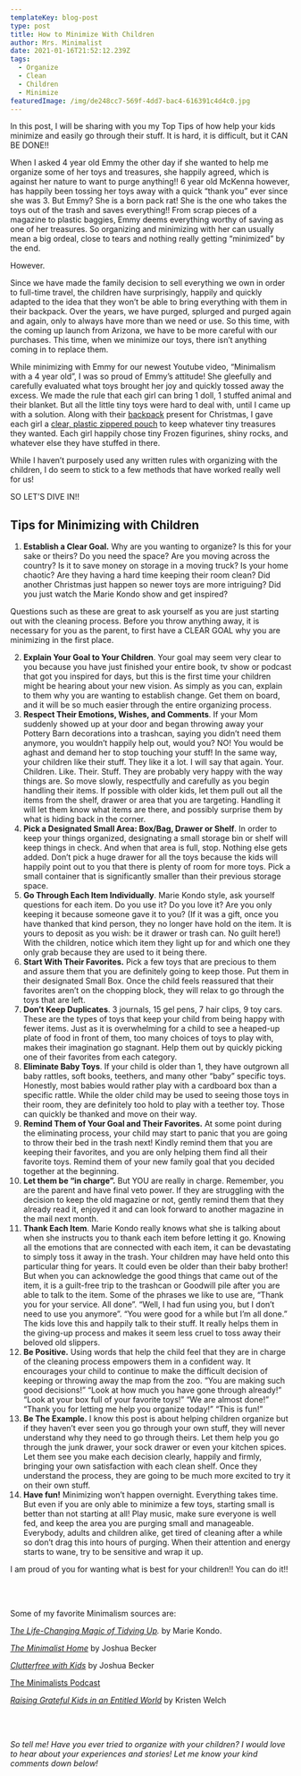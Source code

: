 ```yaml
---
templateKey: blog-post
type: post
title: How to Minimize With Children
author: Mrs. Minimalist
date: 2021-01-16T21:52:12.239Z
tags:
  - Organize
  - Clean
  - Children
  - Minimize
featuredImage: /img/de248cc7-569f-4dd7-bac4-616391c4d4c0.jpg
---
```



In this post, I will be sharing with you my Top Tips of how help your kids minimize and easily go through their stuff. It is hard, it is difficult, but it CAN BE DONE!!



When I asked 4 year old Emmy the other day if she wanted to help me organize some of her toys and treasures, she happily agreed, which is against her nature to want to purge anything!! 6 year old McKenna however, has happily been tossing her toys away with a quick “thank you” ever since she was 3. But Emmy? She is a born pack rat! She is the one who takes the toys out of the trash and saves everything!! From scrap pieces of a magazine to plastic baggies, Emmy deems everything worthy of saving as one of her treasures. So organizing and minimizing with her can usually mean a big ordeal, close to tears and nothing really getting “minimized” by the end.

However.



Since we have made the family decision to sell everything we own in order to full-time travel, the children have surprisingly, happily and quickly adapted to the idea that they won’t be able to bring everything with them in their backpack. Over the years, we have purged, splurged and purged again and again, only to always have more than we need or use. So this time, with the coming up launch from Arizona, we have to be more careful with our purchases. This time, when we minimize our toys, there isn’t anything coming in to replace them.



While minimizing with Emmy for our newest Youtube video, “Minimalism with a 4 year old”, I was so proud of Emmy’s attitude! She gleefully and carefully evaluated what toys brought her joy and quickly tossed away the excess. We made the rule that each girl can bring 1 doll, 1 stuffed animal and their blanket. But all the little tiny toys were hard to deal with, until I came up with a solution. Along with their [backpack](https://amzn.to/2LZXkE5) present for Christmas, I gave each girl a [clear, plastic zippered pouch](https://amzn.to/3qrB31c) to keep whatever tiny treasures they wanted. Each girl happily chose tiny Frozen figurines, shiny rocks, and whatever else they have stuffed in there.



While I haven’t purposely used any written rules with organizing with the children, I do seem to stick to a few methods that have worked really well for us!



SO LET’S DIVE IN!!



## Tips for Minimizing with Children



1. **Establish a Clear Goal.** Why are you wanting to organize? Is this for your sake or theirs? Do you need the space? Are you moving across the country? Is it to save money on storage in a moving truck? Is your home chaotic? Are they having a hard time keeping their room clean? Did another Christmas just happen so newer toys are more intriguing? Did you just watch the Marie Kondo show and get inspired?



Questions such as these are great to ask yourself as you are just starting out with the cleaning process. Before you throw anything away, it is necessary for you as the parent, to first have a CLEAR GOAL why you are minimizing in the first place.

2. **Explain Your Goal to Your Children**. Your goal may seem very clear to you because you have just finished your entire book, tv show or podcast that got you inspired for days, but this is the first time your children might be hearing about your new vision. As simply as you can, explain to them why you are wanting to establish change. Get them on board, and it will be so much easier through the entire organizing process.
3. **Respect Their Emotions, Wishes, and Comments**. If your Mom suddenly showed up at your door and began throwing away your Pottery Barn decorations into a trashcan, saying you didn’t need them anymore, you wouldn’t happily help out, would you? NO! You would be aghast and demand her to stop touching your stuff! In the same way, your children like their stuff. They like it a lot. I will say that again. Your. Children. Like. Their. Stuff. They are probably very happy with the way things are. So move slowly, respectfully and carefully as you begin handling their items. If possible with older kids, let them pull out all the items from the shelf, drawer or area that you are targeting. Handling it will let them know what items are there, and possibly surprise them by what is hiding back in the corner.
4. **Pick a Designated Small Area: Box/Bag, Drawer or Shelf**. In order to keep your things organized, designating a small storage bin or shelf will keep things in check. And when that area is full, stop. Nothing else gets added. Don’t pick a huge drawer for all the toys because the kids will happily point out to you that there is plenty of room for more toys. Pick a small container that is significantly smaller than their previous storage space.
5. **Go Through Each Item Individually**. Marie Kondo style, ask yourself questions for each item. Do you use it? Do you love it? Are you only keeping it because someone gave it to you? (If it was a gift, once you have thanked that kind person, they no longer have hold on the item. It is yours to deposit as you wish: be it drawer or trash can. No guilt here!) With the children, notice which item they light up for and which one they only grab because they are used to it being there.
6. **Start With Their Favorites.** Pick a few toys that are precious to them and assure them that you are definitely going to keep those. Put them in their designated Small Box. Once the child feels reassured that their favorites aren’t on the chopping block, they will relax to go through the toys that are left.
7. **Don’t Keep Duplicates**. 3 journals, 15 gel pens, 7 hair clips, 9 toy cars. These are the types of toys that keep your child from being happy with fewer items. Just as it is overwhelming for a child to see a heaped-up plate of food in front of them, too many choices of toys to play with, makes their imagination go stagnant. Help them out by quickly picking one of their favorites from each category.
8. **Eliminate Baby Toys**. If your child is older than 1, they have outgrown all baby rattles, soft books, teethers, and many other “baby” specific toys. Honestly, most babies would rather play with a cardboard box than a specific rattle. While the older child may be used to seeing those toys in their room, they are definitely too hold to play with a teether toy. Those can quickly be thanked and move on their way.
9. **Remind Them of Your Goal and Their Favorites.** At some point during the eliminating process, your child may start to panic that you are going to throw their bed in the trash next! Kindly remind them that you are keeping their favorites, and you are only helping them find all their favorite toys. Remind them of your new family goal that you decided together at the beginning.
10. **Let them be “in charge”.** But YOU are really in charge. Remember, you are the parent and have final veto power. If they are struggling with the decision to keep the old magazine or not, gently remind them that they already read it, enjoyed it and can look forward to another magazine in the mail next month.
11. **Thank Each Item**. Marie Kondo really knows what she is talking about when she instructs you to thank each item before letting it go. Knowing all the emotions that are connected with each item, it can be devastating to simply toss it away in the trash. Your children may have held onto this particular thing for years. It could even be older than their baby brother! But when you can acknowledge the good things that came out of the item, it is a guilt-free trip to the trashcan or Goodwill pile after you are able to talk to the item. Some of the phrases we like to use are, “Thank you for your service. All done”. “Well, I had fun using you, but I don’t need to use you anymore”. “You were good for a while but I’m all done.” The kids love this and happily talk to their stuff. It really helps them in the giving-up process and makes it seem less cruel to toss away their beloved old slippers.
12. **Be Positive.** Using words that help the child feel that they are in charge of the cleaning process empowers them in a confident way. It encourages your child to continue to make the difficult decision of keeping or throwing away the map from the zoo. “You are making such good decisions!” “Look at how much you have gone through already!” “Look at your box full of your favorite toys!” “We are almost done!” “Thank you for letting me help you organize today!” “This is fun!”
13. **Be The Example.** I know this post is about helping children organize but if they haven’t ever seen you go through your own stuff, they will never understand why they need to go through theirs. Let them help you go through the junk drawer, your sock drawer or even your kitchen spices. Let them see you make each decision clearly, happily and firmly, bringing your own satisfaction with each clean shelf. Once they understand the process, they are going to be much more excited to try it on their own stuff.
14. **Have fun!** Minimizing won’t happen overnight. Everything takes time. But even if you are only able to minimize a few toys, starting small is better than not starting at all! Play music, make sure everyone is well fed, and keep the area you are purging small and manageable. Everybody, adults and children alike, get tired of cleaning after a while so don’t drag this into hours of purging. When their attention and energy starts to wane, try to be sensitive and wrap it up.

I am proud of you for wanting what is best for your children!! You can do it!!

<br/> <br/> 

Some of my favorite Minimalism sources are:

[T*he Life-Changing Magic of Tidying Up*](https://amzn.to/2LCc3W0)*.*  by Marie Kondo.

*[The Minimalist Home](https://amzn.to/38QdmJN)* by [](https://amzn.to/38QdmJN)Joshua Becker

*[Clutterfree with Kids](https://amzn.to/3nSsP08)* by Joshua Becker 

[The Minimalists Podcast](https://www.theminimalists.com/podcast/)

*[Raising Grateful Kids in an Entitled World](https://amzn.to/35JjXnq)* by Kristen Welch

 <br/> <br/> 

*So tell me!  Have you ever tried to organize with your children?  I would love to hear about your experiences and stories!  Let me know your kind comments down below!*